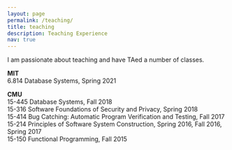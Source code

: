 ```yaml
---
layout: page
permalink: /teaching/
title: teaching
description: Teaching Experience
nav: true
---
```


I am passionate about teaching and have TAed a number of classes.

**MIT**  
6.814 Database Systems, Spring 2021  

**CMU**  
15-445 Database Systems, Fall 2018  
15-316 Software Foundations of Security and Privacy, Spring 2018  
15-414 Bug Catching: Automatic Program Verification and Testing, Fall 2017  
15-214 Principles of Software System Construction, Spring 2016, Fall 2016, Spring 2017  
15-150 Functional Programming, Fall 2015  
